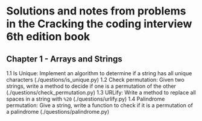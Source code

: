 # Solutions and notes from problems in the Cracking the coding interview 6th edition book

## Chapter 1 - Arrays and Strings

1.1 Is Unique: Implement an algorithm to determine if a string has all unique characters (./questions/is_unique.py)
1.2 Check permutation: Given two strings, write a method to decide if one is a permutation of the other (./questions/check_permutation.py)
1.3 URLify: Write a method to replace all spaces in a string with `%20` (./questions/urlify.py)
1.4 Palindrome permutation: Give a string, write a function to check if it is a permutation of a palindrome (./questions/palindrome.py)
